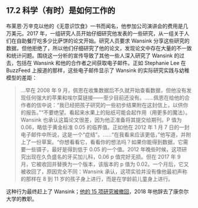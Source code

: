 ## 17.2 科学（有时）是如何工作的

布莱恩·万辛克以他的《无意识饮食》一书而闻名，他参加公司演讲会的费用是几万美元。2017 年，一组研究人员开始仔细研究他发表的一些研究，从一组关于人们在自助餐厅吃多少比萨饼的论文开始。研究人员要求 Wansink 分享这些研究的数据，但他拒绝了，所以他们仔细研究了他的论文，发现论文中存在大量的不一致和统计问题。围绕这一分析的宣传导致了其他一些人深入研究了 Wansink 的过去，包括在 Wansink 和他的合作者之间获取电子邮件。正如 Stephanie Lee 在 BuzzFeed 上报道的那样，这些电子邮件显示了 Wansink 的实际研究实践与幼稚模型的差距：

> …早在 2008 年 9 月，佩恩在收集数据后不久就开始查看数据，但他没有发现任何强大的苹果和埃尔莫链接——至少目前还没有。……佩恩在给他的合作者的信中说：“我已经把孩子研究的一些初步结果附在这封信上，以供你的报告。”“不要绝望。看起来水果上的贴纸可能会起作用（用更多的魔法）。Wansink 也承认这篇论文很差，因为他正准备将其提交给期刊。P 值为 0.06，略低于黄金标准 0.05 的临界值。正如他在 2012 年 1 月 7 日的一封电子邮件中所说，这是一个“症结”。……“在我看来应该更低，”他写道，并附上了一份草案。“你想看看它，看看你的想法吗？如果你能得到数据，它需要一些镊子，最好是得到低于 0.05 的一个值。2012 年晚些时候，这项研究出现在久负盛名的牙买加儿科，0.06 p 值完好无损。但在 2017 年 9 月，它被收回并替换为一个版本，该版本的 p 值为 0.02。一个月后，它又被收回了，原因完全不同：Wansink 承认，这项实验并没有像他最初声称的那样在 8 到 11 岁的孩子身上进行，而是在学龄前儿童身上进行。

这种行为最终赶上了 Wansink；[他的 15 项研究被撤回](https://www.vox.com/science-and-health/2018/9/19/17879102/brian-wansink-cornell-food-brand-lab-retractions-jama)，2018 年他辞去了康奈尔大学的教职。